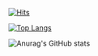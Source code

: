 [![Hits](https://hits.seeyoufarm.com/api/count/incr/badge.svg?url=https%3A%2F%2Fgithub.com%2Frez-f&count_bg=%233D7FDD&title_bg=%2369777E&icon=&icon_color=%23E7E7E7&title=views&edge_flat=false)](https://hits.seeyoufarm.com)

[![Top Langs](https://github-readme-stats.anuraghazra1.vercel.app/api/top-langs/?username=rez-f&layout=compact&theme=radical)](https://github.com/rez-f)

![Anurag's GitHub stats](https://github-readme-stats.vercel.app/api?username=rez-f&show_icons=true&count_private=true&include_all_commits=true&theme=radical)
